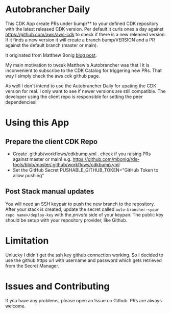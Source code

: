 # Autobrancher Daily

This CDK App create PRs under bump/\*\* to your defined CDK repository with the latest released CDK version. Per default it curls ones a day against https://github.com/aws/aws-cdk to check if there is a new released version. If it finds a new version it will create a branch bump/VERSION and a PR against the default branch (master or main).

It originated from Matthew Bonig [blog post](https://matthewbonig.com/2021/04/06/automating-construct-publishing/).

My main motivation to tweak Matthew's Autobrancher was that I it is inconvenient to subscribe to the CDK Catalog for triggering new PRs. That way I simply check the aws cdk github page.

As well I don't intend to use the Autobrancher Daily for upating the CDK version for real. I only want to see if newer versions are still compatible. The developer using the client repo is responsible for setting the peer dependencies!

# Using this App

## Prepare the client CDK Repo

- Create .github/workflows/cdkbump.yml . check if you raising PRs against master or main! e.g. https://github.com/mbonig/rds-tools/blob/master/.github/workflows/cdkbump.yml
- Set the GitHub Secret PUSHABLE_GITHUB_TOKEN="GitHub Token to allow pushing"

## Post Stack manual updates

You will need an SSH keypair to push the new branch to the repository. After your stack is created, update the secret
called `auto-brancher-<your repo name>/deploy-key` with the _private_ side of your keypair. The public key should be
setup with your repository provider, like Github.

# Limitation

Unlucky I didn't get the ssh key github connection working. So I decided to use the github https url with username and password which gets retrieved from the Secret Manager.

# Issues and Contributing

If you have any problems, please open an Issue on Github. PRs are always welcome.
